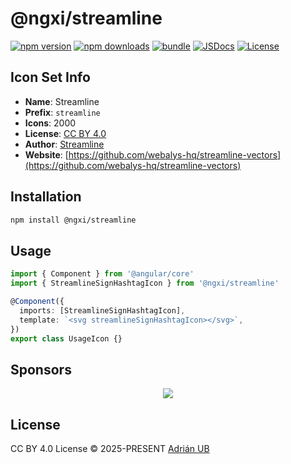 # @ngxi/streamline

[![npm version][npm-version-src]][npm-version-href]
[![npm downloads][npm-downloads-src]][npm-downloads-href]
[![bundle][bundle-src]][bundle-href]
[![JSDocs][jsdocs-src]][jsdocs-href]
[![License][license-src]][license-href]

## Icon Set Info

- **Name**: Streamline
- **Prefix**: `streamline`
- **Icons**: 2000
- **License**: [CC BY 4.0](https://creativecommons.org/licenses/by/4.0/)
- **Author**: [Streamline](https://github.com/webalys-hq/streamline-vectors)
- **Website**: [https://github.com/webalys-hq/streamline-vectors](https://github.com/webalys-hq/streamline-vectors)

## Installation

```sh
npm install @ngxi/streamline
```

## Usage

```ts
import { Component } from '@angular/core'
import { StreamlineSignHashtagIcon } from '@ngxi/streamline'

@Component({
  imports: [StreamlineSignHashtagIcon],
  template: `<svg streamlineSignHashtagIcon></svg>`,
})
export class UsageIcon {}
```

## Sponsors

<p align="center">
  <a href="https://cdn.jsdelivr.net/gh/adrian-ub/static/sponsors.svg">
    <img src='https://cdn.jsdelivr.net/gh/adrian-ub/static/sponsors.svg'/>
  </a>
</p>

## License

CC BY 4.0 License © 2025-PRESENT [Adrián UB](https://github.com/adrian-ub)

<!-- Badges -->

[npm-version-src]: https://img.shields.io/npm/v/@ngxi/streamline?style=flat&colorA=080f12&colorB=1fa669
[npm-version-href]: https://npmjs.com/package/@ngxi/streamline
[npm-downloads-src]: https://img.shields.io/npm/dm/@ngxi/streamline?style=flat&colorA=080f12&colorB=1fa669
[npm-downloads-href]: https://npmjs.com/package/@ngxi/streamline
[bundle-src]: https://img.shields.io/bundlephobia/minzip/@ngxi/streamline?style=flat&colorA=080f12&colorB=1fa669&label=minzip
[bundle-href]: https://bundlephobia.com/result?p=@ngxi/streamline
[license-src]: https://img.shields.io/npm/l/@ngxi/streamline?style=flat&colorA=080f12&colorB=1fa669
[license-href]: https://github.com/adrian-ub/ngxi/blob/main/LICENSE
[jsdocs-src]: https://img.shields.io/badge/jsdocs-reference-080f12?style=flat&colorA=080f12&colorB=1fa669
[jsdocs-href]: https://www.jsdocs.io/package/@ngxi/streamline
